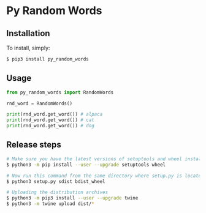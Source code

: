 # Py Random Words

## Installation

To install, simply:

```bash
$ pip3 install py_random_words
```

## Usage

```py
from py_random_words import RandomWords

rnd_word = RandomWords()

print(rnd_word.get_word()) # alpaca
print(rnd_word.get_word()) # cat
print(rnd_word.get_word()) # dog
```

## Release steps

```sh
# Make sure you have the latest versions of setuptools and wheel installed
$ python3 -m pip install --user --upgrade setuptools wheel

# Now run this command from the same directory where setup.py is located
$ python3 setup.py sdist bdist_wheel

# Uploading the distribution archives
$ python3 -m pip3 install --user --upgrade twine
$ python3 -m twine upload dist/*
```